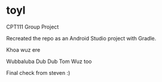 # toyl
CPT111 Group Project

Recreated the repo as an Android Studio project with Gradle.

Khoa wuz ere


Wubbaluba Dub Dub Tom Wuz too

Final check from steven :)